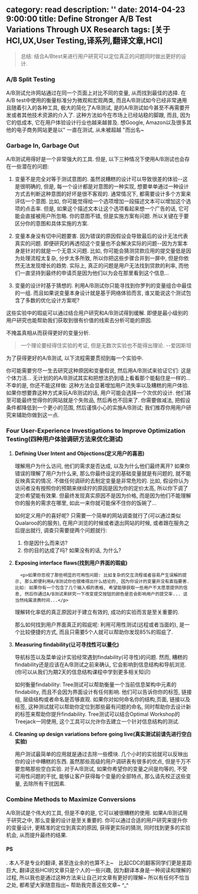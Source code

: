category: read
description: ''
date: 2014-04-23 9:00:00
title: Define Stronger A/B Test Variations Through UX Research
tags: [关于HCI,UX,User Testing,译系列,翻译文章,HCI]
---

<blockquote>总结: 结合A/Btest来进行用户研究可以定位真正的问题同时做出更好的设计.</blockquote>

<h3><strong>A/B Split Testing</strong></h3>

A/B测试允许网站通过在同一个页面上对比不同的变量, 从而找到最佳的选择. 在A/B test中使用的衡量标准分为微观和宏观两类, 而且A/B测试如今已经非常通用且随着引入的各种工具, 极大的简化了A/B测试, 是的A/B测试如今甚至不再需要开发或者其他技术资源的介入了. 这种方法如今在市场上已经站稳的脚跟, 而且, 因为它的低成本, 它在用户体验设计行业也越来越普及. 想Google, Amazon以及很多其他的电子商务网站更是以" 一直在测试, 从未被超越 "而出名~

<h3><strong>Garbage In, Garbage Out</strong></h3>

A/B测试用得好是一个非常强大的工具. 但是, 以下三种情况下使用A/B测试也会存在一些潜在的问题:

<ol>
  	<li><p>变量不是完全对等于测试意图的. 虽然说糟糕的设计可以导致很差的体验--这是很明确的, 但是, 每一个设计都是对意图的一种实现, 想要单单通过一种设计方式去判断这种意图的好坏是很不客观的. 通常情况下, 都需要设计多个方案来评估一个意图. 比如, 你可能觉得给一个选项增加一段描述文本可以增加这个选项的点击率. 但是, 如果这个描述文本让这个选项看起来想一个广告的话, 它可能会直接被用户所忽略. 你的意图不错, 但是实施方案有问题. 所以关键在于要区分你的意图和具体实施的方案.</p></li>
	<li><p>变量本身没有切中问题要害. 因为错误的原因假设会导致最后的设计无法代表真实的问题. 即便研究的再透彻这个变量也不会解决实际的问题--因为方案本身是针对的就是一个无意义问题. 比如, 你可能会猜测贷款应用的提交量低是因为处理流程太复杂, 分步太多所致, 所以你把这些步骤合并到一屏中, 但是你依然无法发现增长的趋势. 实际上, 真正的问题是用户无法找到贷款的利率, 而他们一直坚持到最终的申请页是因为他们以为会在那里看到这个信息...</p></li>
	<li><p>变量的设计时基于猜想的. 利用A/B测试你只能寻找到你罗列的变量组合中最佳的一组. 而且如果说变量本身设计就是基于网络体验而言, 谁又能说这个测试包含了多数的优化设计方案呢?</p></li>

</ol>

这些实验中的瑕疵可以通过结合用户研究和A/B测试得到缓解. 即便是最小级别的用户研究也能帮助我们获取到很有价值的线索去分析可能的原因.

不掩盖真相从而获得更好的变量分析.

<blockquote>一个理论要经得住实验的考证, 但是无数次实验也不能得出理论. --爱因斯坦</blockquote>

为了获得更好的A/B测试, 以下流程需要贯彻到每一个实验中.
<img src="http://s3.amazonaws.com/media.nngroup.com/media/editor/2014/04/17/a-b-test-logic.png" alt="" />

你可能需要穷尽一生去研究这种原因和变量假说, 然后用A/B测试来验证它们: 这是个体力活... 无计划的的A/B测试其实和把想法扔到墙上看看那个能黏住是一样的...不幸的是, 你还不能这样做: 这种方法会显著增加用户流失率以及糟糕的用户体验. 如果你想要靠这种方式来玩A/B测试的话, 用户可能会选择一个次优的设计. 他们甚至可能最终觉得你的网站就是个失败品, 然后再也不回来了. 你需要做减法, 把假设条件都降低到一个更小的范围, 然后谨慎小心的实施A/B测试; 我们推荐你用用户研究来辅助你做到这一点.

<h3><strong>Four User-Experience Investigations to Improve Optimization Testing(四种用户体验调研方法来优化测试)</strong></h3>

<ol>
  	<li><strong>Defining User Intent and Objections(定义用户的喜恶)</strong>
		<p>理解用户为什么访问, 他们的需求是否达成, 以及为什么他们最终离开? 如果你错误的理解了用户为什么来, 那么你最终设定的基础变量就是有问题的, 就不能反映真实的情况. 不做任何调研的去制定变量是非常危险的. 比如, 假设你认为访问者没有按照你的预期来继续拧的原因是因为你的定价太高, 所以你下调了定价希望能有效果. 但最终发现真实原因不是因为价格, 而是因为他们不能理解你的服务的需求在哪里, 如此一来你就可能保不住你的饭碗了...</p>
      <p>如何定义用户的喜好呢? 只需要一个简单的网站调查就行了(可以通过类似Qualaroo的的服务), 在用户浏览的时候或者退出网站的时候, 或者跟在服务之后提出就行, 调查只需要提两个问题就行:
        <ol>
          	<li>你是因什么而来访?</li>
          	<li>你的目的达成了吗? 如果没有的话, 为什么?</li>
		</ol>
</p>
  </li>
	<li><strong>Exposing interface flaws(找到用户界面的瑕疵)</strong>
      
      <p>如果你忽视了那些明显的可用性问题: 比如复杂的交互流程或者容易产生误解的提示, 那么即便利用A/B测试你也很难得出什么结论的, 因为你设计的变量并没有直指要害. 比如: 如果你有一个包含了几个输入框的表格, 希望能够获取一些用户不太愿意提供的信息, 然后你通过A/B测试来研究一下改变提交按钮的颜色是否会影响用户的提交率... 这当然纯属浪费时间...</p>
  <p>理解转化率低的真正原因对于建立有效的, 成功的实验而言是至关重要的. </p>
      <p>那么如何找到用户界面真正的瑕疵呢: 利用可用性测试(远程或者当面的), 是一个比较便捷的方式, 而且只需要5个人就可以帮助你发现85%的瑕疵了.</p>
  </li>
	<li><strong>Measuring findability(让可寻找性可以量化)</strong>
      <p>导航标签以及菜单设计实验经常遇到findability(可寻性)的问题. 然而, 糟糕的findability还是应该在A/B测试之前来确认, 它会影响到信息结构和导航浏览. (你可以从我们为期2天的信息结构课程中学到更多相关知识)</p>
      <p>如何衡量findability: Tree测试可以帮助衡量一个当前信息架构中元素的findability, 而且不会因为界面设计有任何影响. 他们可以告诉你你的标签, 链接组, 层级结构或者命名是否够直观. 如果你对如何命名你的结构,页面, 链接以及标签, 这种测试就可以帮助你定位到那些最有问题的命名, 同时帮助你去设计新的标签来帮助你提升findability. Tree测试可以结合Optimal Workshop的Treejack一同使用, 这个工具可以允许你去建立一个针对信息结构的测试.</p>
  </li>
  	<li><strong>Cleaning up design variations before going live(真实测试前请先进行空白实验)</strong>    
      <p>用户测试最简单的应用就是通过去除一些模块. 几个小时的实验就可以反映出你的设计中糟糕的东西. 虽然那些高级的用户调研表有很多的优点, 但是千万不要忽略那些空白实验. 对于A/B测试, 如果你希望你的变量之间是均等的, 不受可用性问题的干扰, 能够让客户获得每个变量的全部特点, 那么请先校正这些变量, 去除所有干扰因素.</p>
  </li>
</ol>

<h3><strong>Combine Methods to Maximize Conversions</strong></h3>

A/B测试是个伟大的工具, 但是不幸的是, 它可以被很糟糕的使用. 如果A/B测试用于研究之中, 那么变量的设计是至关重要的. 你可以通过合适的用户研究来提升你的变量设计, 更精准的定位到真实的原因, 获得更实际的猜测, 同时找到更多的实验机会, 从而提升最终的结果.

<h4><strong>PS</strong></h4>. 本人不是专业的翻译, 甚至连业余的也算不上~　比起CDC的翻客同学们更是差距巨大, 翻译这些HCI的文章只是个人的一些兴趣, 因为翻译本身是一种阅读和理解的过程, 所以我也是通过这种方法来让自己对文章有更好的理解~ 所以有任何不恰当之处, 都希望大家随意指出~ 帮助我完善这些文章~ ^_^
